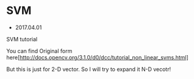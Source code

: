 # SVM
   - 2017.04.01

SVM tutorial

You can find Original form here[http://docs.opencv.org/3.1.0/d0/dcc/tutorial_non_linear_svms.html]

But this is just for 2-D vector. So I will try to expand it N-D vecotr!
